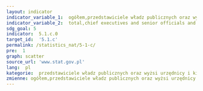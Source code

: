 ```yaml
---
layout: indicator
indicator_variable_1:  ogółem,przedstawiciele władz publicznych oraz wyżsi urzędnicy i dyrektorzy generalni,przedstawiciele władz publicznych i wyżsi urzędnicy,dyrektorzy generalni i zarządzający,kierownicy do spraw zarządzania i handlu,kierownicy do spraw produkcji i usług,kierownicy w branży hotelarskiej i handlu oraz innych branżach usługowych
indicator_variable_2:  total,chief executives and senior officials and legislators,legislators and senior officials,managing directors and chief executives,administrative and commercial managers,production and specialized services managers,hospitality and retail or other services managers
sdg_goal: 5
indicator:  5.1.c.0
target_id:  '5.1.c'
permalink: /statistics_nat/5-1-c/
pre:  1
graph: scatter
source_url: 'www.stat.gov.pl'
lang:  pl
kategorie:  przedstawiciele władz publicznych oraz wyżsi urzędnicy i kierownicy
zmienne: ogółem,przedstawiciele władz publicznych oraz wyżsi urzędnicy i dyrektorzy generalni,przedstawiciele władz publicznych i wyżsi urzędnicy,dyrektorzy generalni i zarządzający,kierownicy do spraw zarządzania i handlu,kierownicy do spraw produkcji i usług,kierownicy w branży hotelarskiej i handlu oraz innych branżach usługowych
---
```

